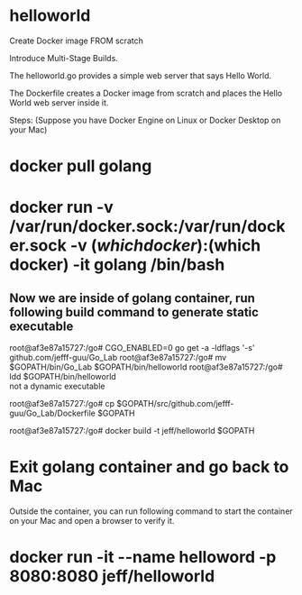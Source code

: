 helloworld
==========

Create Docker image FROM scratch

Introduce Multi-Stage Builds.

The helloworld.go provides a simple web server that says Hello World.

The Dockerfile creates a Docker image from scratch and places the Hello World web server inside it.

Steps: (Suppose you have Docker Engine on Linux or Docker Desktop on your Mac)

# docker pull golang

# docker run -v /var/run/docker.sock:/var/run/docker.sock -v $(which docker):$(which docker) -it golang /bin/bash

## Now we are inside of golang container, run following build command to generate static executable
root@af3e87a15727:/go# CGO_ENABLED=0 go get -a -ldflags '-s' github.com/jefff-guu/Go_Lab
root@af3e87a15727:/go# mv $GOPATH/bin/Go_Lab $GOPATH/bin/helloworld
root@af3e87a15727:/go# ldd $GOPATH/bin/helloworld                                                
   not a dynamic executable

root@af3e87a15727:/go# cp $GOPATH/src/github.com/jefff-guu/Go_Lab/Dockerfile $GOPATH

root@af3e87a15727:/go# docker build -t jeff/helloworld $GOPATH

# Exit golang container and go back to Mac


Outside the container, you can run following command to start the container on your Mac and open a browser to verify it.
# docker run -it --name helloword -p 8080:8080 jeff/helloworld
